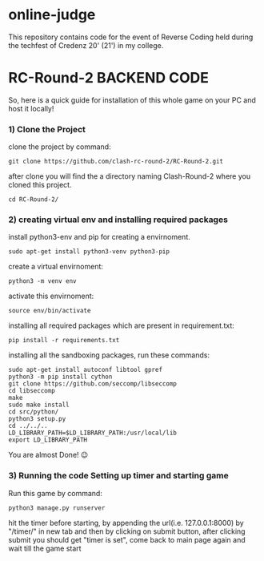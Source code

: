 # online-judge
This repository contains code for the event of Reverse Coding held during the techfest of Credenz 20' (21') in my college.

# RC-Round-2 BACKEND CODE

So, here is a quick guide for installation of this whole game on your PC and host it locally!

### 1) Clone the Project

clone the project by command:

    git clone https://github.com/clash-rc-round-2/RC-Round-2.git

after clone you will find the a directory naming Clash-Round-2 where you cloned this project.

    cd RC-Round-2/

### 2) creating virtual env and installing required packages

install python3-env and pip for creating a envirnoment.

    sudo apt-get install python3-venv python3-pip

create a virtual envirnoment:

    python3 -m venv env

activate this envirnoment:

    source env/bin/activate

installing all required packages which are present in requirement.txt:

    pip install -r requirements.txt

installing all the sandboxing packages, run these commands:

    sudo apt-get install autoconf libtool gpref
    python3 -m pip install cython
    git clone https://github.com/seccomp/libseccomp
    cd libseccomp
    make
    sudo make install
    cd src/python/
    python3 setup.py
    cd ../../..
    LD_LIBRARY_PATH=$LD_LIBRARY_PATH:/usr/local/lib
    export LD_LIBRARY_PATH

You are almost Done! :wink:

### 3) Running the code Setting up timer and starting game

Run this game by command:

    python3 manage.py runserver

hit the timer before starting, by appending the url(i.e. 127.0.0.1:8000) by "/timer/" in new tab and then by clicking on submit button, after clicking submit you should get "timer is set", come back to main page again and wait till the game start
